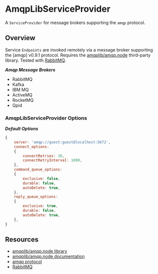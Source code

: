 
# AmqpLibServiceProvider

A `ServiceProvider` for message brokers supporting the `amqp` protocol.


## Overview

Service `Endpoints` are invoked remotely via a message broker supporting the [amqp] v0.9.1 protocol.
Requires the [amqplib/amqp.node](https://github.com/squaremo/amqp.node) third-party library.
Tested with [RabbitMQ](https://www.rabbitmq.com/).


***Amqp Message Brokers***
- RabbitMQ
- Kafka
- IBM MQ
- ActiveMQ
- RocketMQ
- Qpid


### AmqpLibServiceProvider Options

***Default Options***
```javascript
{
	server: 'amqp://guest:guest@localhost:5672',
	connect_options:
	{
		connectRetries: 30,
		connectRetryInterval: 1000,
	},
	command_queue_options:
	{
		exclusive: false,
		durable: false,
		autoDelete: true,
	},
	reply_queue_options:
	{
		exclusive: true,
		durable: false,
		autoDelete: true,
	},
}
```


## Resources

- [amqplib/amqp.node library](https://github.com/squaremo/amqp.node)
- [amqplib/amqp.node documentation](https://www.squaremobius.net/amqp.node/channel_api.html#overview)
- [amqp protocol](https://www.amqp.org)
- [RabbitMQ](https://www.rabbitmq.com)
